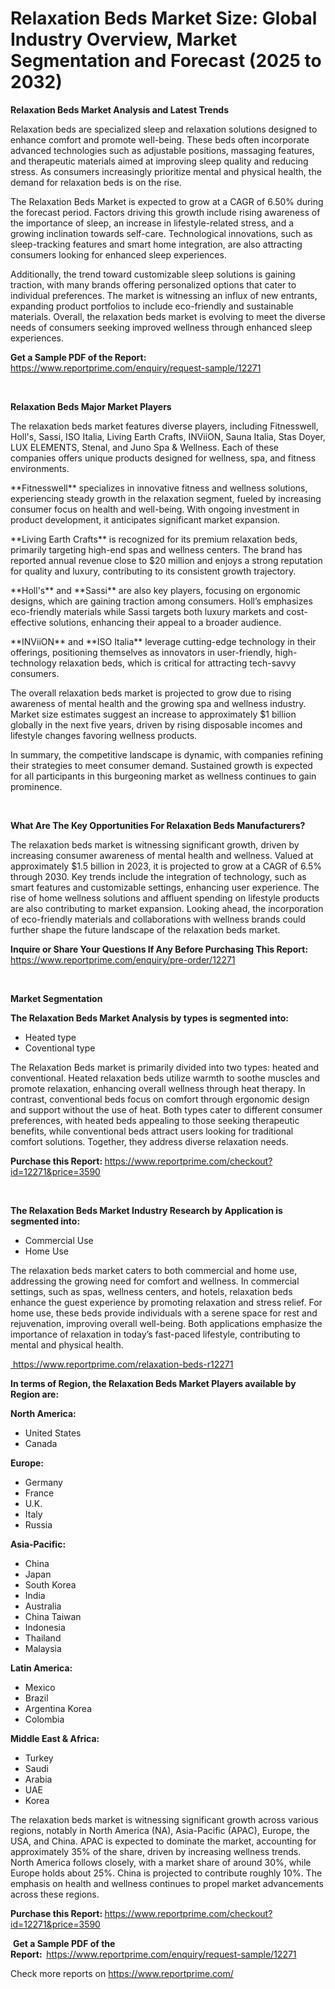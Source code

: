 <p><h1>Relaxation Beds Market Size: Global Industry Overview, Market Segmentation and Forecast (2025 to 2032)</h1></p><p><strong>Relaxation Beds Market Analysis and Latest Trends</strong></p>
<p><p>Relaxation beds are specialized sleep and relaxation solutions designed to enhance comfort and promote well-being. These beds often incorporate advanced technologies such as adjustable positions, massaging features, and therapeutic materials aimed at improving sleep quality and reducing stress. As consumers increasingly prioritize mental and physical health, the demand for relaxation beds is on the rise.</p><p>The Relaxation Beds Market is expected to grow at a CAGR of 6.50% during the forecast period. Factors driving this growth include rising awareness of the importance of sleep, an increase in lifestyle-related stress, and a growing inclination towards self-care. Technological innovations, such as sleep-tracking features and smart home integration, are also attracting consumers looking for enhanced sleep experiences. </p><p>Additionally, the trend toward customizable sleep solutions is gaining traction, with many brands offering personalized options that cater to individual preferences. The market is witnessing an influx of new entrants, expanding product portfolios to include eco-friendly and sustainable materials. Overall, the relaxation beds market is evolving to meet the diverse needs of consumers seeking improved wellness through enhanced sleep experiences.</p></p>
<p><strong>Get a Sample PDF of the Report:&nbsp;</strong> <a href="https://www.reportprime.com/enquiry/request-sample/12271?utm_campaign=3365&utm_medium=2&utm_source=Github&utm_content=ia&utm_term=18032025&utm_id=relaxation-beds">https://www.reportprime.com/enquiry/request-sample/12271</a></p>
<p>&nbsp;</p>
<p><strong>Relaxation Beds Major Market Players</strong></p>
<p><p>The relaxation beds market features diverse players, including Fitnesswell, Holl's, Sassi, ISO Italia, Living Earth Crafts, INViiON, Sauna Italia, Stas Doyer, LUX ELEMENTS, Stenal, and Juno Spa & Wellness. Each of these companies offers unique products designed for wellness, spa, and fitness environments.</p><p>**Fitnesswell** specializes in innovative fitness and wellness solutions, experiencing steady growth in the relaxation segment, fueled by increasing consumer focus on health and well-being. With ongoing investment in product development, it anticipates significant market expansion.</p><p>**Living Earth Crafts** is recognized for its premium relaxation beds, primarily targeting high-end spas and wellness centers. The brand has reported annual revenue close to $20 million and enjoys a strong reputation for quality and luxury, contributing to its consistent growth trajectory.</p><p>**Holl's** and **Sassi** are also key players, focusing on ergonomic designs, which are gaining traction among consumers. Holl’s emphasizes eco-friendly materials while Sassi targets both luxury markets and cost-effective solutions, enhancing their appeal to a broader audience.</p><p>**INViiON** and **ISO Italia** leverage cutting-edge technology in their offerings, positioning themselves as innovators in user-friendly, high-technology relaxation beds, which is critical for attracting tech-savvy consumers.</p><p>The overall relaxation beds market is projected to grow due to rising awareness of mental health and the growing spa and wellness industry. Market size estimates suggest an increase to approximately $1 billion globally in the next five years, driven by rising disposable incomes and lifestyle changes favoring wellness products.</p><p>In summary, the competitive landscape is dynamic, with companies refining their strategies to meet consumer demand. Sustained growth is expected for all participants in this burgeoning market as wellness continues to gain prominence.</p></p>
<p>&nbsp;</p>
<p><strong>What Are The Key Opportunities For Relaxation Beds Manufacturers?</strong></p>
<p><p>The relaxation beds market is witnessing significant growth, driven by increasing consumer awareness of mental health and wellness. Valued at approximately $1.5 billion in 2023, it is projected to grow at a CAGR of 6.5% through 2030. Key trends include the integration of technology, such as smart features and customizable settings, enhancing user experience. The rise of home wellness solutions and affluent spending on lifestyle products are also contributing to market expansion. Looking ahead, the incorporation of eco-friendly materials and collaborations with wellness brands could further shape the future landscape of the relaxation beds market.</p></p>
<p><strong>Inquire or Share Your Questions If Any Before Purchasing This Report:</strong> <a href="https://www.reportprime.com/enquiry/pre-order/12271?utm_campaign=3365&utm_medium=2&utm_source=Github&utm_content=ia&utm_term=18032025&utm_id=relaxation-beds">https://www.reportprime.com/enquiry/pre-order/12271</a></p>
<p>&nbsp;</p>
<p><strong>Market Segmentation</strong></p>
<p><strong>The Relaxation Beds Market Analysis by types is segmented into:</strong></p>
<p><ul><li>Heated type</li><li>Coventional type</li></ul></p>
<p><p>The Relaxation Beds market is primarily divided into two types: heated and conventional. Heated relaxation beds utilize warmth to soothe muscles and promote relaxation, enhancing overall wellness through heat therapy. In contrast, conventional beds focus on comfort through ergonomic design and support without the use of heat. Both types cater to different consumer preferences, with heated beds appealing to those seeking therapeutic benefits, while conventional beds attract users looking for traditional comfort solutions. Together, they address diverse relaxation needs.</p></p>
<p><strong>Purchase this Report:&nbsp;</strong><a href="https://www.reportprime.com/checkout?id=12271&price=3590&utm_campaign=3365&utm_medium=2&utm_source=Github&utm_content=ia&utm_term=18032025&utm_id=relaxation-beds">https://www.reportprime.com/checkout?id=12271&price=3590</a></p>
<p>&nbsp;</p>
<p><strong>The Relaxation Beds Market Industry Research by Application is segmented into:</strong></p>
<p><ul><li>Commercial Use</li><li>Home Use</li></ul></p>
<p><p>The relaxation beds market caters to both commercial and home use, addressing the growing need for comfort and wellness. In commercial settings, such as spas, wellness centers, and hotels, relaxation beds enhance the guest experience by promoting relaxation and stress relief. For home use, these beds provide individuals with a serene space for rest and rejuvenation, improving overall well-being. Both applications emphasize the importance of relaxation in today’s fast-paced lifestyle, contributing to mental and physical health.</p></p>
<p><a href="https://www.reportprime.com/relaxation-beds-r12271?utm_campaign=3365&utm_medium=2&utm_source=Github&utm_content=ia&utm_term=18032025&utm_id=relaxation-beds">&nbsp;https://www.reportprime.com/relaxation-beds-r12271</a></p>
<p><strong>In terms of Region, the Relaxation Beds Market Players available by Region are:</strong></p>
<p>
    <p> <strong> North America: </strong>
        <ul>
            <li>United States</li>
            <li>Canada</li>
        </ul>
        </p> 
    <p> <strong> Europe: </strong>
        <ul>
            <li>Germany</li>
            <li>France</li>
            <li>U.K.</li>
            <li>Italy</li>
            <li>Russia</li>
        </ul>
        </p> 
    <p> <strong> Asia-Pacific: </strong>
        <ul>
            <li>China</li>
            <li>Japan</li>
            <li>South Korea</li>
            <li>India</li>
            <li>Australia</li>
            <li>China Taiwan</li>
            <li>Indonesia</li>
            <li>Thailand</li>
            <li>Malaysia</li>
        </ul>
        </p> 
    <p> <strong> Latin America: </strong>
        <ul>
            <li>Mexico</li>
            <li>Brazil</li>
            <li>Argentina Korea</li>
            <li>Colombia</li>
        </ul>
        </p> 
    <p> <strong> Middle East & Africa: </strong>
        <ul>
            <li>Turkey</li>
            <li>Saudi</li>
            <li>Arabia</li>
            <li>UAE</li>
            <li>Korea</li>
        </ul>
    </p>
    </p>
<p><p>The relaxation beds market is witnessing significant growth across various regions, notably in North America (NA), Asia-Pacific (APAC), Europe, the USA, and China. APAC is expected to dominate the market, accounting for approximately 35% of the share, driven by increasing wellness trends. North America follows closely, with a market share of around 30%, while Europe holds about 25%. China is projected to contribute roughly 10%. The emphasis on health and wellness continues to propel market advancements across these regions.</p></p>
<p><strong>Purchase this Report: </strong><a href="https://www.reportprime.com/checkout?id=12271&price=3590&utm_campaign=3365&utm_medium=2&utm_source=Github&utm_content=ia&utm_term=18032025&utm_id=relaxation-beds">https://www.reportprime.com/checkout?id=12271&price=3590</a></p>
<p>&nbsp;<strong>Get a Sample PDF of the Report:&nbsp;&nbsp;</strong><a href="https://www.reportprime.com/enquiry/request-sample/12271?utm_campaign=3365&utm_medium=2&utm_source=Github&utm_content=ia&utm_term=18032025&utm_id=relaxation-beds">https://www.reportprime.com/enquiry/request-sample/12271</a></p>
<p><strong></strong></p>
<p>Check more reports on <a href="https://www.reportprime.com/?utm_campaign=3365&utm_medium=2&utm_source=Github&utm_content=ia&utm_term=18032025&utm_id=relaxation-beds">https://www.reportprime.com/</a></p>